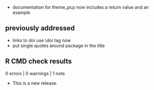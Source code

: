 * documentation for theme_pcp now includes a return value and an example

## previously addressed

* links to doi use \doi tag now
* put single quotes around package in the title

## R CMD check results

0 errors | 0 warnings | 1 note

* This is a new release.

